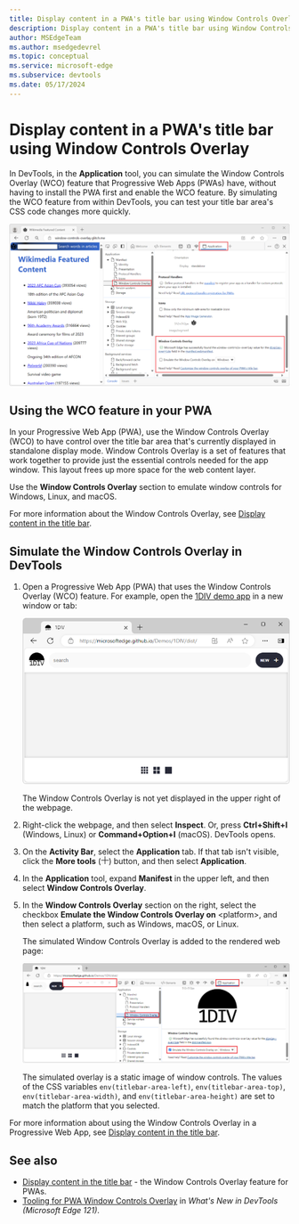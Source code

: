 ```yaml
---
title: Display content in a PWA's title bar using Window Controls Overlay
description: Display content in a PWA's title bar using Window Controls Overlay.
author: MSEdgeTeam
ms.author: msedgedevrel
ms.topic: conceptual
ms.service: microsoft-edge
ms.subservice: devtools
ms.date: 05/17/2024
---
```

# Display content in a PWA's title bar using Window Controls Overlay

In DevTools, in the **Application** tool, you can simulate the Window Controls Overlay (WCO) feature that Progressive Web Apps (PWAs) have, without having to install the PWA first and enable the WCO feature.  By simulating the WCO feature from within DevTools, you can test your title bar area's CSS code changes more quickly.

![The 'Window Overlay Controls' section in the Application tool](./simulate-window-controls-overlay-images/pwa-window-controls.png)


<!-- ====================================================================== -->
## Using the WCO feature in your PWA

In your Progressive Web App (PWA), use the Window Controls Overlay (WCO) to have control over the title bar area that's currently displayed in standalone display mode.  Window Controls Overlay is a set of features that work together to provide just the essential controls needed for the app window.  This layout frees up more space for the web content layer.

Use the **Window Controls Overlay** section to emulate window controls for Windows, Linux, and macOS.

For more information about the Window Controls Overlay, see [Display content in the title bar](../../progressive-web-apps-chromium/how-to/window-controls-overlay.md).


<!-- ====================================================================== -->
## Simulate the Window Controls Overlay in DevTools

1. Open a Progressive Web App (PWA) that uses the Window Controls Overlay (WCO) feature.  For example, open the [1DIV demo app](https://microsoftedge.github.io/Demos/1DIV/dist/) in a new window or tab:

   ![1DIV demo app](./simulate-window-controls-overlay-images/1div-demo-app.png)

   The Window Controls Overlay is not yet displayed in the upper right of the webpage.

1. Right-click the webpage, and then select **Inspect**.  Or, press **Ctrl+Shift+I** (Windows, Linux) or **Command+Option+I** (macOS).  DevTools opens.

1. On the **Activity Bar**, select the **Application** tab.  If that tab isn't visible, click the **More tools** (![More tools icon](./simulate-window-controls-overlay-images/more-tools-icon.png)) button, and then select **Application**.

1. In the **Application** tool, expand **Manifest** in the upper left, and then select **Window Controls Overlay**.

1. In the **Window Controls Overlay** section on the right, select the checkbox **Emulate the Window Controls Overlay on** \<platform\>, and then select a platform, such as Windows, macOS, or Linux.

   The simulated Window Controls Overlay is added to the rendered web page: 

   ![Overlay of window controls in upper right of demo webpage](./simulate-window-controls-overlay-images/demo-with-overlay.png)

   The simulated overlay is a static image of window controls.  The values of the CSS variables `env(titlebar-area-left)`, `env(titlebar-area-top)`, `env(titlebar-area-width)`, and `env(titlebar-area-height)` are set to match the platform that you selected.

For more information about using the Window Controls Overlay in a Progressive Web App, see [Display content in the title bar](../../progressive-web-apps-chromium/how-to/window-controls-overlay.md).


<!-- ====================================================================== -->
## See also

* [Display content in the title bar](../../progressive-web-apps-chromium/how-to/window-controls-overlay.md) - the Window Controls Overlay feature for PWAs.
* [Tooling for PWA Window Controls Overlay](../whats-new/2024/01/devtools-121.md#tooling-for-pwa-window-controls-overlay) in _What's New in DevTools (Microsoft Edge 121)_.
